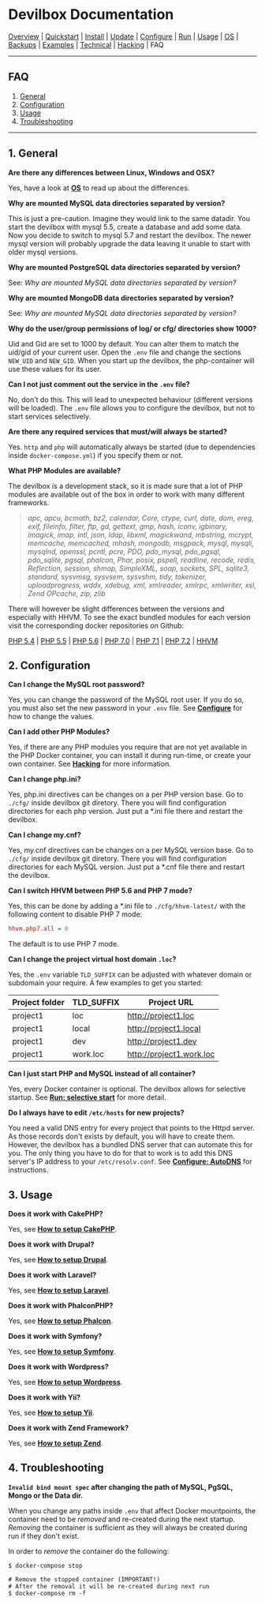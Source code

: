 # Devilbox Documentation

[Overview](README.md) |
[Quickstart](Quickstart.md) |
[Install](Install.md) |
[Update](Update.md) |
[Configure](Configure.md) |
[Run](Run.md) |
[Usage](Usage.md) |
[OS](OS.md) |
[Backups](Backups.md) |
[Examples](Examples.md) |
[Technical](Technical.md) |
[Hacking](Hacking.md) |
FAQ

---

## FAQ

1. [General](#1-general)
2. [Configuration](#2-configuration)
3. [Usage](#3-usage)
4. [Troubleshooting](#4-troubleshooting)

---

## 1. General

**Are there any differences between Linux, Windows and OSX?**

Yes, have a look at **[OS](OS.md)** to read up about the differences.

**Why are mounted MySQL data directories separated by version?**

This is just a pre-caution. Imagine they would link to the same datadir. You start the devilbox with mysql 5.5, create a database and add some data. Now you decide to switch to mysql 5.7 and restart the devilbox. The newer mysql version will probably upgrade the data leaving it unable to start with older mysql versions.

**Why are mounted PostgreSQL data directories separated by version?**

See: *Why are mounted MySQL data directories separated by version?*

**Why are mounted MongoDB data directories separated by version?**

See: *Why are mounted MySQL data directories separated by version?*

**Why do the user/group permissions of log/ or cfg/ directories show 1000?**

Uid and Gid are set to 1000 by default. You can alter them to match the uid/gid of your current user. Open the `.env` file and change the sections `NEW_UID` and `NEW_GID`. When you start up the devilbox, the php-container will use these values for its user.

**Can I not just comment out the service in the `.env` file?**

No, don't do this. This will lead to unexpected behaviour (different versions will be loaded).
The `.env` file allows you to configure the devilbox, but not to start services selectively.

**Are there any required services that must/will always be started?**

Yes. `http` and `php` will automatically always be started (due to dependencies inside `docker-compose.yml`) if you specify them or not.

**What PHP Modules are available?**

The devilbox is a development stack, so it is made sure that a lot of PHP modules are available out of the box in order to work with many different frameworks.

> *apc, apcu, bcmath, bz2, calendar, Core, ctype, curl, date, dom, ereg, exif, fileinfo, filter, ftp, gd, gettext, gmp, hash, iconv, igbinary, imagick, imap, intl, json, ldap, libxml, magickwand, mbstring, mcrypt, memcache, memcached, mhash, mongodb, msgpack, mysql, mysqli, mysqlnd, openssl, pcntl, pcre, PDO, pdo_mysql, pdo_pgsql, pdo_sqlite, pgsql, phalcon, Phar, posix, pspell, readline, recode, redis, Reflection, session, shmop, SimpleXML, soap, sockets, SPL, sqlite3, standard, sysvmsg, sysvsem, sysvshm, tidy, tokenizer, uploadprogress, wddx, xdebug, xml, xmlreader, xmlrpc, xmlwriter, xsl, Zend OPcache, zip, zlib*

There will however be slight differences between the versions and especially with HHVM. To see the exact bundled modules for each version visit the corresponding docker repositories on Github:

[PHP 5.4](https://github.com/cytopia/docker-php-fpm-5.4) |
[PHP 5.5](https://github.com/cytopia/docker-php-fpm-5.5) |
[PHP 5.6](https://github.com/cytopia/docker-php-fpm-5.6) |
[PHP 7.0](https://github.com/cytopia/docker-php-fpm-7.0) |
[PHP 7.1](https://github.com/cytopia/docker-php-fpm-7.1) |
[PHP 7.2](https://github.com/cytopia/docker-php-fpm-7.2) |
[HHVM](https://github.com/cytopia/docker-hhvm-latest)


## 2. Configuration

**Can I change the MySQL root password?**

Yes, you can change the password of the MySQL root user. If you do so, you must also set the new password in your `.env` file. See **[Configure](Configure.md)** for how to change the values.

**Can I add other PHP Modules?**

Yes, if there are any PHP modules you require that are not yet available in the PHP Docker container, you can install it during run-time, or create your own container. See **[Hacking](Hacking.md)** for more information.

**Can I change php.ini?**

Yes, php.ini directives can be changes on a per PHP version base. Go to `./cfg/` inside devilbox git diretory. There you will find configuration directories for each php version. Just put a \*.ini file there and restart the devilbox.

**Can I change my.cnf?**

Yes, my.cnf directives can be changes on a per MySQL version base. Go to `./cfg/` inside devilbox git diretory. There you will find configuration directories for each MySQL version. Just put a \*.cnf file there and restart the devilbox.

**Can I switch HHVM between PHP 5.6 and PHP 7 mode?**

Yes, this can be done by adding a \*.ini file to `./cfg/hhvm-latest/` with the following content to disable PHP 7 mode:

```ini
hhvm.php7.all = 0
```
The default is to use PHP 7 mode.

**Can I change the project virtual host domain `.loc`?**

Yes, the `.env` variable `TLD_SUFFIX` can be adjusted with whatever domain or subdomain your require. A few examples to get you started:

| Project folder | TLD_SUFFIX | Project URL              |
|----------------|------------|--------------------------|
| project1       | loc        | http://project1.loc      |
| project1       | local      | http://project1.local    |
| project1       | dev        | http://project1.dev      |
| project1       | work.loc   | http://project1.work.loc |

**Can I just start PHP and MySQL instead of all container?**

Yes, every Docker container is optional. The devilbox allows for selective startup. See **[Run: selective start](Run.md#13-selective-start)** for more detail.

**Do I always have to edit `/etc/hosts` for new projects?**

You need a valid DNS entry for every project that points to the Httpd server. As those records don't exists by default, you will have to create them. However, the devilbox has a bundled DNS server that can automate this for you. The only thing you have to do for that to work is to add this DNS server's IP address to your `/etc/resolv.conf`. See **[Configure: AutoDNS](Configure.md#62-auto-dns)** for instructions.

## 3. Usage

**Does it work with CakePHP?**

Yes, see **[How to setup CakePHP](Examples.md#2-setup-cakephp)**.

**Does it work with Drupal?**

Yes, see **[How to setup Drupal](Examples.md#3-setup-drupal)**.

**Does it work with Laravel?**

Yes, see **[How to setup Laravel](Examples.md#4-setup-laravel)**.

**Does it work with PhalconPHP?**

Yes, see **[How to setup Phalcon](Examples.md#5-setup-phalcon)**.

**Does it work with Symfony?**

Yes, see **[How to setup Symfony](Examples.md#6-setup-symfony)**.

**Does it work with Wordpress?**

Yes, see **[How to setup Wordpress](Examples.md#7-setup-wordpress)**.

**Does it work with Yii?**

Yes, see **[How to setup Yii](Examples.md#8-setup-yii)**.

**Does it work with Zend Framework?**

Yes, see **[How to setup Zend](Examples.md#9-setup-zend)**.


## 4. Troubleshooting

**`Invalid bind mount spec` after changing the path of MySQL, PgSQL, Mongo or the Data dir.**

When you change any paths inside `.env` that affect Docker mountpoints, the container need to be *removed* and re-created during the next startup. *Removing* the container is sufficient as they will always be created during run if they don't exist.

In order to *remove* the container do the following:

```shell
$ docker-compose stop

# Remove the stopped container (IMPORTANT!)
# After the removal it will be re-created during next run
$ docker-compose rm -f
```
